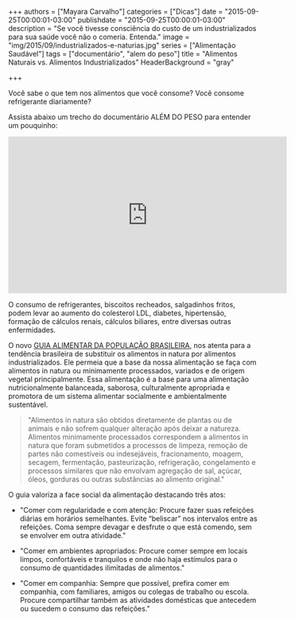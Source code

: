 +++
authors = ["Mayara Carvalho"]
categories = ["Dicas"]
date = "2015-09-25T00:00:01-03:00"
publishdate = "2015-09-25T00:00:01-03:00"
description = "Se você tivesse consciência do custo de um industrializados para sua saúde você não o comeria. Entenda."
image = "img/2015/09/industrializados-e-naturias.jpg"
series = ["Alimentação Saudável"]
tags = ["documentário", "alem do peso"]
title = "Alimentos Naturais vs. Alimentos Industrializados"
  HeaderBackground = "gray"

+++

Você sabe o que tem nos alimentos que você consome? Você consome refrigerante diariamente?

Assista abaixo um trecho do documentário ALÉM DO PESO para entender um pouquinho:

<iframe width="560" height="315" src="https://www.youtube.com/embed/Sg9kYp22-rk" frameborder="0" allowfullscreen></iframe>


O consumo de refrigerantes, biscoitos recheados, salgadinhos fritos, podem levar ao aumento do colesterol LDL, diabetes, hipertensão, formação de cálculos renais, cálculos biliares, entre diversas outras enfermidades.

O novo [GUIA ALIMENTAR DA POPULAÇÃO BRASILEIRA][8b817b53], nos atenta para a tendência brasileira de substituir os alimentos in natura por alimentos industrializados. Ele permeia que a base da nossa alimentação se faça com alimentos in natura ou minimamente processados, variados e de origem vegetal principalmente. Essa alimentação é a base para uma alimentação nutricionalmente balanceada, saborosa, culturalmente apropriada e promotora de um sistema alimentar socialmente e ambientalmente sustentável.

  [8b817b53]: http://189.28.128.100/dab/docs/portaldab/publicacoes/guia_alimentar_populacao_brasileira.pdf "GUIA ALIMENTAR DA POPULAÇÃO BRASILEIRA"

> "Alimentos in natura são obtidos diretamente de plantas ou de animais e não sofrem qualquer alteração após deixar a natureza. Alimentos minimamente processados correspondem a alimentos in natura que foram submetidos a processos de limpeza, remoção de partes não comestíveis ou indesejáveis, fracionamento, moagem, secagem, fermentação, pasteurização, refrigeração, congelamento e processos similares que não envolvam agregação de sal, açúcar, óleos, gorduras ou outras substâncias ao alimento original."

O guia valoriza a face social da alimentação destacando três atos:

- "Comer com regularidade e com atenção: Procure fazer suas refeições diárias em horários semelhantes. Evite “beliscar” nos intervalos entre as refeições. Coma sempre devagar e desfrute o que está comendo, sem se envolver em outra atividade."

- "Comer em ambientes apropriados: Procure comer sempre em locais limpos, confortáveis e tranquilos e onde não haja estímulos para o consumo de quantidades ilimitadas de alimentos."

- "Comer em companhia: Sempre que possível, prefira comer em companhia, com familiares, amigos ou colegas de trabalho ou escola. Procure compartilhar também as atividades domésticas que antecedem ou sucedem o consumo das refeições."
